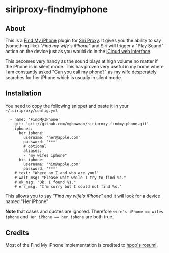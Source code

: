siriproxy-findmyiphone
======================

## About

This is a <a href="http://www.apple.com/icloud/features/find-my-iphone.html" target="_blank">Find My iPhone</a> plugin for <a href="https://github.com/plamoni/SiriProxy" target="_blank">Siri Proxy</a>. It gives you the ability to say (something like) *"Find my wife's iPhone"* and Siri will trigger a "Play Sound" action on the device just as you would do in the <a href="https://www.icloud.com" target="_blank">iCloud web interface</a>.

This becomes very handy as the sound plays at high volume no matter if the iPhone is in silent mode. This has proven very useful in my home where I am constantly asked "Can you call my phone?" as my wife desperately searches for her iPhone which is usually in silent mode.

## Installation

You need to copy the following snippet and paste it in your `~/.siriproxy/config.yml`

      - name: 'FindMyIPhone'
        git: 'git://github.com/mgbowman/siriproxy-findmyiphone.git'
        iphones:	    
          her iphone:
            username: 'her@apple.com'
            password: '***'
            # optional
	        aliases: 
	        - "my wifes iphone"
	      his iphone:
	        username: 'him@apple.com'
	        password: '***'
	    # text: "Where am I and who are you?"
        # wait_msg: "Please wait while I try to find %s."
        # ok_msg: "Ok. I found %s."
        # err_msg: "I'm sorry but I could not find %s."

This allows you to say *"Find my wife's iPhone"* and it will look for a device named "Her iPhone"

**Note** that cases and quotes are ignored. Therefore `wife's iPhone == wifes iphone` and `Her iPhone == her iphone` are both true.

## Credits

Most of the Find My iPhone implementation is credited to <a href="https://github.com/hpop/rosumi" target="_blank">hpop's rosumi</a>.